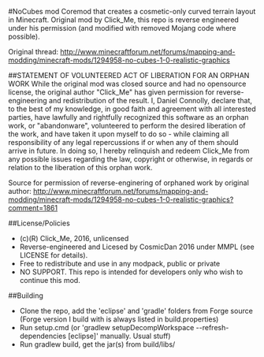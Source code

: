 #NoCubes mod
Coremod that creates a cosmetic-only curved terrain layout in Minecraft. Original mod by Click_Me, this repo is reverse engineered under his permission (and modified with removed Mojang code where possible).

Original thread: http://www.minecraftforum.net/forums/mapping-and-modding/minecraft-mods/1294958-no-cubes-1-0-realistic-graphics


##STATEMENT OF VOLUNTEERED ACT OF LIBERATION FOR AN ORPHAN WORK
While the original mod was closed source and had no opensource license, the original author "Click_Me" has given permission for reverse-engineering and redistribution of the result. I, Daniel Connolly, declare that, to the best of my knowledge, in good faith and agreement with all interested parties, have lawfully and rightfully recognized this software as an orphan work, or "abandonware", volunteered to perform the desired liberation of the work, and have taken it upon myself to do so - while claiming all responsibility of any legal repercussions if or when any of them should arrive in future. In doing so, I hereby relinquish and redeem Click_Me from any possible issues regarding the law, copyright or otherwise, in regards or relation to the liberation of this orphan work.

Source for permission of reverse-enginering of orphaned work by original author: http://www.minecraftforum.net/forums/mapping-and-modding/minecraft-mods/1294958-no-cubes-1-0-realistic-graphics?comment=1861


##License/Policies
 - (c)(R) Click_Me, 2016, unlicensed
 - Reverse-engineered and Licesed by CosmicDan 2016 under MMPL (see LICENSE for details).
 - Free to redistribute and use in any modpack, public or private
 - NO SUPPORT. This repo is intended for developers only who wish to continue this mod.


 
##Building
* Clone the repo, add the 'eclipse' and 'gradle' folders from Forge source (Forge version I build with is always listed in build.properties)
* Run setup.cmd (or 'gradlew setupDecompWorkspace --refresh-dependencies [eclipse]' manually. Usual stuff)
* Run gradlew build, get the jar(s) from build/libs/
